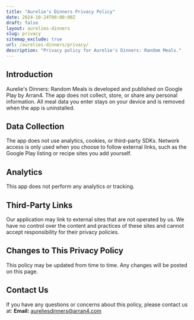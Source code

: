 ```yaml
---
title: "Aurelie's Dinners Privacy Policy"
date: 2024-10-24T00:00:00Z
draft: false
layout: aurelies-dinners
slug: privacy
sitemap_exclude: true
url: /aurelies-dinners/privacy/
description: "Privacy policy for Aurelie's Dinners: Random Meals."
---
```


## Introduction
Aurelie's Dinners: Random Meals is developed and published on Google Play by Arran4. The app does not collect, store, or share any personal information. All meal data you enter stays on your device and is removed when the app is uninstalled.

## Data Collection
The app does not use analytics, cookies, or third-party SDKs. Network access is only used when you choose to follow external links, such as the Google Play listing or recipe sites you add yourself.

## Analytics
This app does not perform any analytics or tracking.

## Third-Party Links
Our application may link to external sites that are not operated by us. We have no control over the content and practices of these sites and cannot accept responsibility for their privacy policies.

## Changes to This Privacy Policy
This policy may be updated from time to time. Any changes will be posted on this page.

## Contact Us
If you have any questions or concerns about this policy, please contact us at:
**Email:** [aureliesdinners@arran4.com](mailto:aureliesdinners@arran4.com)
